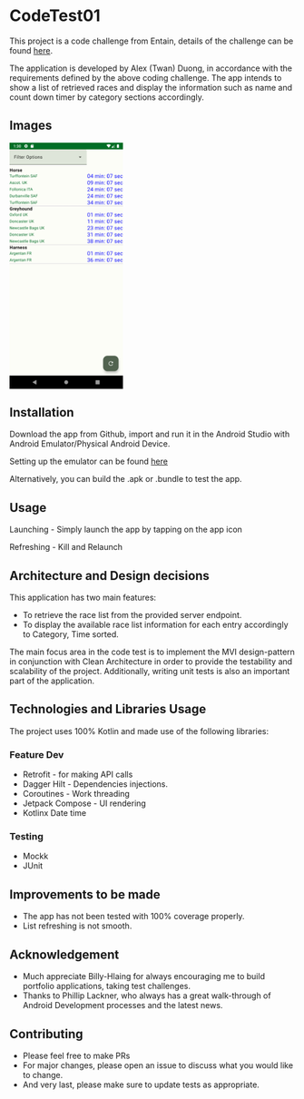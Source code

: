 # CodeTest01
This project is a code challenge from Entain, details of the challenge can be found [here](https://github.com/braveheart3208/CodeTest01/blob/development/Entain_Technical_Task_-_Android.docx).

The application is developed by Alex (Twan) Duong, in accordance with the requirements defined by the above coding challenge. The app intends to show a list of retrieved races and display the information such as name and count down timer by category sections accordingly.

## Images
<div style="display: flex; justify-content: space-between; align-items: center;">
  <img src="https://github.com/braveheart3208/CodeTest01/blob/development/Entain_screenshot.png" alt="Poke List" width="200px" />
</div>

## Installation

Download the app from Github, import and run it in the Android Studio with Android Emulator/Physical Android Device.

Setting up the emulator can be found [here](https://developer.android.com/design-for-safety/privacy-sandbox/download#:~:text=Set%20up%20an%20Android%20device%20emulator%20image,-To%20set%20up&text=In%20Android%20Studio%2C%20go%20to,it%20isn't%20already%20installed.)

Alternatively, you can build the .apk or .bundle to test the app.

## Usage
Launching - Simply launch the app by tapping on the app icon

Refreshing - Kill and Relaunch

## Architecture and Design decisions

This application has two main features:

* To retrieve the race list from the provided server endpoint.
* To display the available race list information for each entry accordingly to Category, Time sorted.

The main focus area in the code test is to implement the MVI design-pattern in conjunction with Clean Architecture in order to provide the testability and scalability of the project.
Additionally, writing unit tests is also an important part of the application.

## Technologies and Libraries Usage
The project uses 100% Kotlin and made use of the following libraries:
### Feature Dev
* Retrofit - for making API calls
* Dagger Hilt - Dependencies injections.
* Coroutines - Work threading
* Jetpack Compose - UI rendering
* Kotlinx Date time
### Testing
* Mockk
* JUnit

## Improvements to be made
* The app has not been tested with 100% coverage properly.
* List refreshing is not smooth.

## Acknowledgement
* Much appreciate Billy-Hlaing for always encouraging me to build portfolio applications, taking test challenges.
* Thanks to Phillip Lackner, who always has a great walk-through of Android Development processes and the latest news.

## Contributing
* Please feel free to make PRs
* For major changes, please open an issue to discuss what you would like to change.
* And very last, please make sure to update tests as appropriate.
